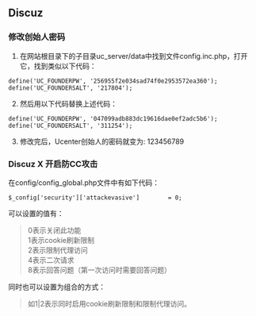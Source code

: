 ## Discuz

### 修改创始人密码

1.	在网站根目录下的子目录uc_server/data中找到文件config.inc.php，打开它，找到类似以下代码：

```
define('UC_FOUNDERPW', '256955f2e034sad74f0e2953572ea360');
define('UC_FOUNDERSALT', '217804');
```

2.	然后用以下代码替换上述代码：

```
define('UC_FOUNDERPW', '047099adb883dc19616dae0ef2adc5b6');
define('UC_FOUNDERSALT', '311254');
```

3.	修改完后，Ucenter创始人的密码就变为: 123456789　

### Discuz X 开启防CC攻击

在config/config_global.php文件中有如下代码：

```
$_config['security']['attackevasive']        = 0;
```

可以设置的值有：

> 0表示关闭此功能  
> 1表示cookie刷新限制  
> 2表示限制代理访问  
> 4表示二次请求  
> 8表示回答问题（第一次访问时需要回答问题）

同时也可以设置为组合的方式：

> 如1|2表示同时启用cookie刷新限制和限制代理访问。
